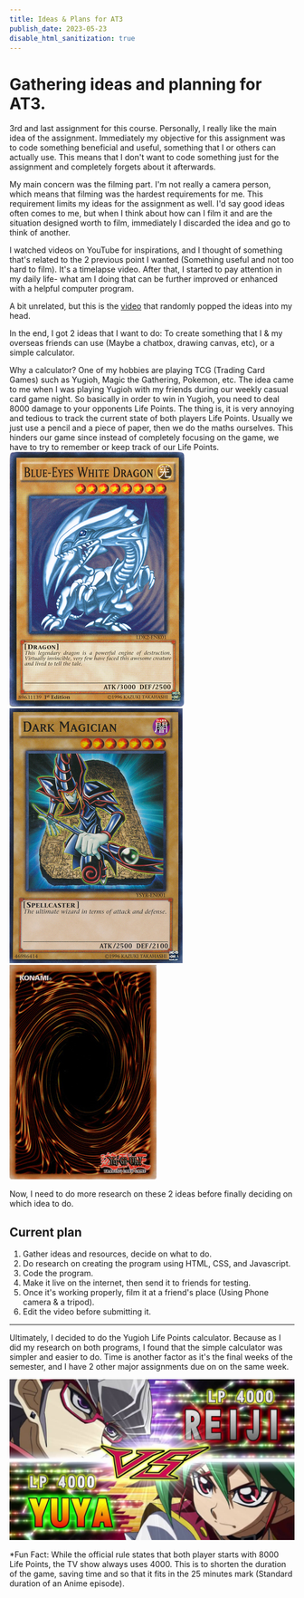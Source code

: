 ```yaml
---
title: Ideas & Plans for AT3
publish_date: 2023-05-23
disable_html_sanitization: true
---
```


#  Gathering ideas and planning for AT3.

3rd and last assignment for this course. 
Personally, I really like the main idea of the assignment. Immediately my objective for this assignment was to code something beneficial and useful, something that I or others can actually use. This means that I don't want to code something just for the assignment and completely forgets about it afterwards.

My main concern was the filming part.
I'm not really a camera person, which means that filming was the hardest requirements for me.
This requirement limits my ideas for the assignment as well. I'd say good ideas often comes to me, but when I think about how can I film it and are the situation designed worth to film, immediately I discarded the idea and go to think of another.

I watched videos on YouTube for inspirations, and I thought of something that's related to the 2 previous point I wanted (Something useful and not too hard to film). 
It's a timelapse video.
After that, I started to pay attention in my daily life- what am I doing that can be further improved or enhanced with a helpful computer program.

A bit unrelated, but this is the [video](https://youtu.be/wIIGCTIpRMk) that randomly popped the ideas into my head.

In the end, I got 2 ideas that I want to do: To create something that I & my overseas friends can use (Maybe a chatbox, drawing canvas, etc), or a simple calculator.

Why a calculator?
One of my hobbies are playing TCG (Trading Card Games) such as Yugioh, Magic the Gathering, Pokemon, etc.
The idea came to me when I was playing Yugioh with my friends during our weekly casual card game night.
So basically in order to win in Yugioh, you need to deal 8000 damage to your opponents Life Points. The thing is, it is very annoying and tedious to track the current state of both players Life Points. Usually we just use a pencil and a piece of paper, then we do the maths ourselves. This hinders our game since instead of completely focusing on the game, we have to try to remember or keep track of our Life Points.
![bewd](images/bewd.png) ![darkmagician](images/darkmagi.png) ![yugioh](images/cardback.jpg)

Now, I need to do more research on these 2 ideas before finally deciding on which idea to do.

## Current plan
1. Gather ideas and resources, decide on what to do.
2. Do research on creating the program using HTML, CSS, and Javascript.
3. Code the program.
4. Make it live on the internet, then send it to friends for testing.
5. Once it's working properly, film it at a friend's place (Using Phone camera & a tripod).
6. Edit the video before submitting it.

---

Ultimately, I decided to do the Yugioh Life Points calculator. Because as I did my research on both programs, I found that the simple calculator was simpler and easier to do. Time is another factor as it's the final weeks of the semester, and I have 2 other major assignments due on on the same week.

![Duel](images/duelstart.jpg)

*Fun Fact: While the official rule states that both player starts with 8000 Life Points, the TV show always uses 4000. This is to shorten the duration of the game, saving time and so that it fits in the 25 minutes mark (Standard duration of an Anime episode).